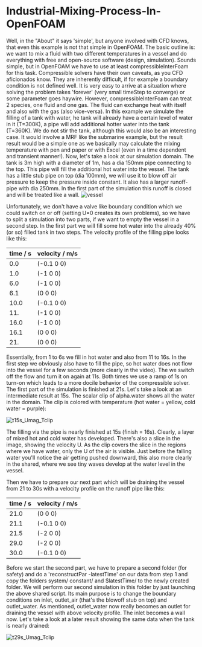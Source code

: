 # Industrial-Mixing-Process-In-OpenFOAM
Well, in the "About" it says 'simple', but anyone involved with CFD knows, that even this example is not that simple in OpenFOAM. The basic outline is: we want to mix a fluid with two different temperatures in a vessel and do everything with free and open-source software (design, simulation). Sounds simple, but in OpenFOAM we have to use at least compressibleInterFoam for this task. Compressible solvers have their own caveats, as you CFD aficionados know. They are inherently difficult, if for example a boundary condition is not defined well. It is very easy to arrive at a situation where solving the problem takes 'forever' (very small timeStep to converge) or some parameter goes haywire.
However, compressibleInterFoam can treat 2 species, one fluid and one gas. The fluid can exchange heat with itself and also with the gas (also vice-versa). In this example we simulate the filling of a tank with water, he tank will already have a certain level of water in it (T=300K), a pipe will add additional hotter water into the tank (T=360K). We do not stir the tank, although this would also be an interesting case. It would involve a MRF like the submarine example, but the result result would be a simple one as we basically may calculate the mixing temperature with pen and paper or with Excel (even in a time dependent and transient manner!). 
Now, let's take a look at our simulation domain. The tank is 3m high with a diameter of 1m, has a dia 150mm pipe connecting to the top. This pipe will fill the additional hot water into the vessel. The tank has a little stub pipe on top (dia 100mm), we will use it to blow off air pressure to keep the pressure inside constant. It also has a larger runoff-pipe with dia 250mm. In the first part of the simulation this runoff is closed and will be treated like a wall. 
![vessel](https://github.com/user-attachments/assets/e3de5843-080d-4418-a9a2-c4592a9586f4)


Unfortunately, we don't have a valve like boundary condition which we could switch on or off (setting U=0 creates its own problems), so we have to split a simulation into two parts, if we want to empty the vessel in a second step. In the first part we will fill some hot water into the already 40% (or so) filled tank in two steps. The velocity profile of the filling pipe looks like this:

| time / s      | velocity / m/s|
| ------------- | ------------- |
|  0.0          | (-0.1 0 0)    |
|  1.0          | (-1 0 0)      |
|  6.0          | (-1 0 0)      |
|  6.1          | (0 0 0)       |
|  10.0         | (-0.1 0 0)    |
|  11.          | (-1 0 0)      |
|  16.0         | (-1 0 0)      |
|  16.1         | (0 0 0)       |
|  21.          | (0 0 0)       |

Essentially, from 1 to 6s we fill in hot water and also from 11 to 16s. In the first step we obviously also have to fill the pipe, so hot water does not flow into the vessel for a few seconds (more clearly in the video). The we switch off the flow and turn it on again at 11s. Both times we use a ramp of 1s on turn-on which leads to a more docile behavior of the compressible solver. The first part of the simulation is finished at 21s. 
Let's take a look at an intermediate result at 15s. The scalar clip of alpha.water shows all the water in the domain. The clip is colored with temperature (hot water = yellow, cold water = purple):

![t15s_Umag_Tclip](https://github.com/user-attachments/assets/20f18bc2-8d1f-41df-ab67-f2860c6c47e0)

The filling via the pipe is nearly finished at 15s (finish = 16s). Clearly, a layer of mixed hot and cold water has developed. There's also a slice in the image, showing the velocity U. As the clip covers the slice in the regions where we have water, only the U of the air is visible. Just before the falling water you'll notice the air getting pushed downward, this also more clearly in the shared, where we see tiny waves develop at the water level in the vessel. 

Then we have to prepare our next part which will be draining the vessel from 21 to 30s with a velocity profile on the runoff pipe like this:

| time / s      | velocity / m/s|
| ------------- | ------------- |
|  21.0         | (0 0 0)       |
|  21.1         | (-0.1 0 0)    |
|  21.5         | (-2 0 0)      |
|  29.0         | (-2 0 0)      |
|  30.0         | (-0.1 0 0)    |

Before we start the second part, we have to prepare a second folder (for safety) and do a 'reconstructPar -latestTime' on our data from step 1 and copy the folders system/ constant/ and $latestTime/ to the newly created folder.
We will perform our second simulation in this folder by just launching the above shared script. Its main purpose is to change the boundary conditions on inlet, outlet_air (that's the blowoff stub on top) and outlet_water. As mentioned, outlet_water now really becomes an outlet for draining the vessel with above velocity profile. The inlet becomes a wall now. Let's take a look at a later result showing the same data when the tank is nearly drained:

![t29s_Umag_Tclip](https://github.com/user-attachments/assets/6da99669-57e9-4f08-8fc4-7304249837c4)




